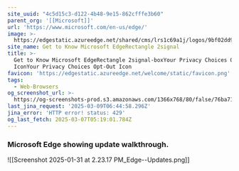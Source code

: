 ```yaml
---
site_uuid: "4c5d15c3-d122-4b48-9e15-862cfffe3b60"
parent_org: '[[Microsoft]]'
url: 'https://www.microsoft.com/en-us/edge/'
image: >-
  https://edgestatic.azureedge.net/shared/cms/lrs1c69a1j/logos/9bf02dd94ea34924aa15548eef82ed24-png-w231.webp
site_name: Get to Know Microsoft EdgeRectangle 2signal
title: >-
  Get to Know Microsoft EdgeRectangle 2signal-boxYour Privacy Choices Opt-Out
  IconYour Privacy Choices Opt-Out Icon
favicon: 'https://edgestatic.azureedge.net/welcome/static/favicon.png'
tags:
  - Web-Browsers
og_screenshot_url: >-
  https://og-screenshots-prod.s3.amazonaws.com/1366x768/80/false/76ba71ece8c53c686d8b27f4046552c41a072811cf81cc488e322095c192e981.jpeg
last_jina_request: '2025-03-09T06:44:58.296Z'
jina_error: 'HTTP error! status: 429'
og_last_fetch: 2025-03-07T05:19:01.784Z
---
```

### Microsoft Edge showing update walkthrough. 
![[Screenshot 2025-01-31 at 2.23.17 PM_Edge--Updates.png]]
